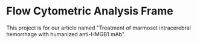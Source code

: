 # Flow Cytometric Analysis Frame
This project is for our article named "Treatment of marmoset intracerebral hemorrhage with humanized anti-HMGB1 mAb".
